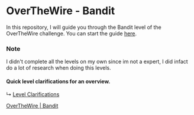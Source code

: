 # OverTheWire - Bandit

In this repository, I will guide you through the Bandit level of the OverTheWire challenge. You can start the guide [here](Level%200.md).

### Note 
I didn't complete all the levels on my own since im not a expert, I did infact do a lot of research when doing this levels.

#### Quick level clarifications for an overview.
↳ [Level Clarifications](Quick20%Level20%Clarifications.md)

<a href="https://overthewire.org/wargames/bandit/" target="_blank">OverTheWire | Bandit</a>


